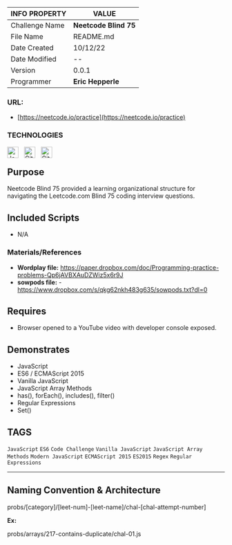 | INFO PROPERTY  | VALUE                 |
| -------------- | --------------------- |
| Challenge Name | **Neetcode Blind 75** |
| File Name      | README.md             |
| Date Created   | 10/12/22              |
| Date Modified  | --                    |
| Version        | 0.0.1                 |
| Programmer     | **Eric Hepperle**     |

### URL:

- [https://neetcode.io/practice](https://neetcode.io/practice)

### TECHNOLOGIES

<img align="left" alt="JavaScript" title="JavaScript" width="26px" src="https://cdn.jsdelivr.net/gh/devicons/devicon/icons/javascript/javascript-original.svg" style="padding-right:10px;" />

<img align="left" alt="Git" title="Git" width="26px" src="https://cdn.jsdelivr.net/gh/devicons/devicon/icons/git/git-original.svg" style="padding-right:10px;" />

<img align="left" alt="GitHub" title="GitHub" width="26px" src="https://user-images.githubusercontent.com/3369400/139448065-39a229ba-4b06-434b-bc67-616e2ed80c8f.png" style="padding-right:10px;" />

<br>

## Purpose

Neetcode Blind 75 provided a learning organizational structure for navigating the Leetcode.com Blind 75 coding interview questions.




## Included Scripts

- N/A

### Materials/References

- **Wordplay file:** https://paper.dropbox.com/doc/Programming-practice-problems-Qp6jAVBXAuDZWiz5x6r9J
- **sowpods file:** - https://www.dropbox.com/s/qkg62nkh483g635/sowpods.txt?dl=0


## Requires
* Browser opened to a YouTube video with developer console exposed.
    
## Demonstrates
* JavaScript
* ES6 / ECMAScript 2015
* Vanilla JavaScript
* JavaScript Array Methods
* has(), forEach(), includes(), filter()
* Regular Expressions
* Set()

## TAGS
`JavaScript` `ES6` `Code Challenge` `Vanilla JavaScript` `JavaScript Array Methods` `Modern JavaScript` `ECMAScript 2015` `ES2015` `Regex` `Regular Expressions`

---

## Naming Convention & Architecture

probs/[category]/[leet-num]-[leet-name]/chal-[chal-attempt-number]

**Ex:**

probs/arrays/217-contains-duplicate/chal-01.js